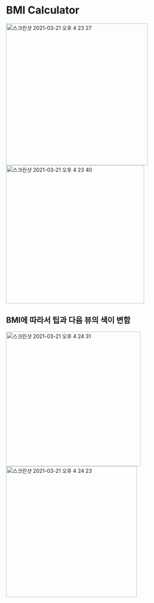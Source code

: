 

#  BMI Calculator

<img width="387" alt="스크린샷 2021-03-21 오후 4 23 27" src="https://user-images.githubusercontent.com/69891604/111897168-c5cded00-8a61-11eb-9076-b553fdf67b8a.png">


<img width="377" alt="스크린샷 2021-03-21 오후 4 23 40" src="https://user-images.githubusercontent.com/69891604/111897172-ce262800-8a61-11eb-9526-6ae64c032821.png">

## BMI에 따라서 팁과 다음 뷰의 색이 변함 

<img width="367" alt="스크린샷 2021-03-21 오후 4 24 31" src="https://user-images.githubusercontent.com/69891604/111897191-ec8c2380-8a61-11eb-9c9b-7ee90b968b5f.png">

<img width="357" alt="스크린샷 2021-03-21 오후 4 24 23" src="https://user-images.githubusercontent.com/69891604/111897188-e72ed900-8a61-11eb-8aec-5361bd9f3366.png">

